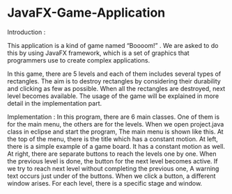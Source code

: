 # JavaFX-Game-Application

Introduction : 

This application is a kind of game named “Boooom!” . We are asked to do this by using JavaFX 
framework, which is a set of graphics that programmers use to create complex applications.

In this game, there are 5 levels and each of them includes several types of rectangles. The aim
is to destroy rectangles by considering their durability and clicking as few as possible. When all the
rectangles are destroyed, next level becomes available. The usage of the game will be explained in
more detail in the implementation part.


Implementation :
In this program, there are 6 main classes. One of them is for the main menu, the others are for the levels. When we open project.java class in eclipse and start the program, The main menu is shown like this. At the top of the menu, there is the title which has a constant motion. At left, there is a simple example of a game board. It has a constant motion as well. At right, there are separate buttons to reach the levels one by one. When the previous level is done, the button for the next level becomes active. If we try to reach next level without completing the previous one, A warning text occurs just under of the buttons. When we click a button, a different window arises. For each level, there is a specific stage and window.
